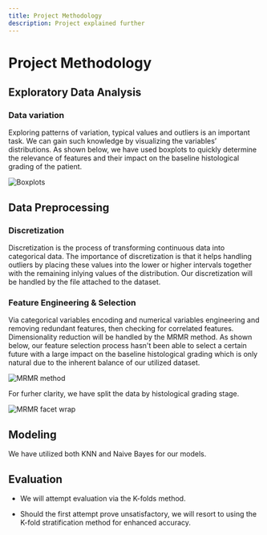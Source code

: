 ```yaml
---
title: Project Methodology 
description: Project explained further
---
```


# Project Methodology

## Exploratory Data Analysis

### Data variation

Exploring patterns of variation, typical values and outliers is
an important task. We can gain such knowledge by visualizing the variables’ distributions. As shown below, we have used boxplots to quickly determine the relevance of features and their impact on the baseline histological grading of the patient.

![Boxplots](/imgs/feature_boxplot.jpg)

## Data Preprocessing

### Discretization

Discretization is the process of transforming continuous
data into categorical data. The importance of discretization
is that it helps handling outliers by placing these values into
the lower or higher intervals together with the remaining inlying values of the distribution. Our discretization will be
handled by the file attached to the dataset.

### Feature Engineering & Selection
Via categorical variables encoding and numerical variables engineering and removing redundant features, then checking for correlated features. Dimensionality reduction will be handled by the MRMR method. As shown below, our feature selection process hasn't been able to select a certain future with a large impact on the baseline histological grading which is only natural due to the inherent balance of our utilized dataset.

![MRMR method](/imgs/feature_MRMR.jpg)

For furher clarity, we have split the data by histological grading stage.

![MRMR facet wrap](/imgs/feature_facet_wrap.jpg)


## Modeling
We have utilized both KNN and Naive Bayes for our models.

## Evaluation 

- We will attempt evaluation via the K-folds method.

- Should the first attempt prove unsatisfactory, we will resort to using the K-fold stratification method for enhanced accuracy. 